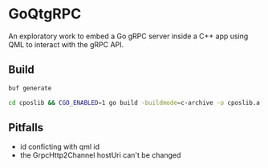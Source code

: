 # GoQtgRPC

An exploratory work to embed a Go gRPC server inside a C++ app using QML to interact with the gRPC API.


## Build

```sh
buf generate

cd cposlib && CGO_ENABLED=1 go build -buildmode=c-archive -o cposlib.a ./cposlib.go
```

## Pitfalls
- id conficting with qml id
- the GrpcHttp2Channel hostUri can't be changed
